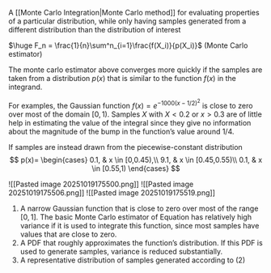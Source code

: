A [[Monte Carlo Integration|Monte Carlo method]] for evaluating properties of a particular distribution, while only having samples generated from a different distribution than the distribution of interest

$\huge F_n = \frac{1}{n}\sum^n_{i=1}\frac{f(X_i)}{p(X_i)}$ (Monte Carlo estimator)

The monte carlo estimator above converges more quickly if the samples are taken from a distribution $p(x)$ that is similar to the function $f(x)$ in the integrand.

For examples, the Gaussian function $f(x)=e^{-1000(x-1/2)^2}$ is close to zero over most of the domain $[0, 1)$. Samples $X$ with $X<0.2$ or $x>0.3$ are of little help in estimating the value of the integral since they give no information about the magnitude of the bump in the function’s value around $1/4$.

If samples are instead drawn from the piecewise-constant distribution
$$
p(x)=
\begin{cases}
0.1, & x \in [0,0.45),\\
9.1, & x \in [0.45,0.55)\\
0.1, & x \in [0.55,1)
\end{cases}
$$

![[Pasted image 20251019175500.png]]
![[Pasted image 20251019175506.png]]
![[Pasted image 20251019175519.png]]
1. A narrow Gaussian function that is close to zero over most of the range $[0, 1]$. The basic Monte Carlo estimator of Equation has relatively high variance if it is used to integrate this function, since most samples have values that are close to zero. 
2. A PDF that roughly approximates the function’s distribution. If this PDF is used to generate samples, variance is reduced substantially. 
3. A representative distribution of samples generated according to (2)